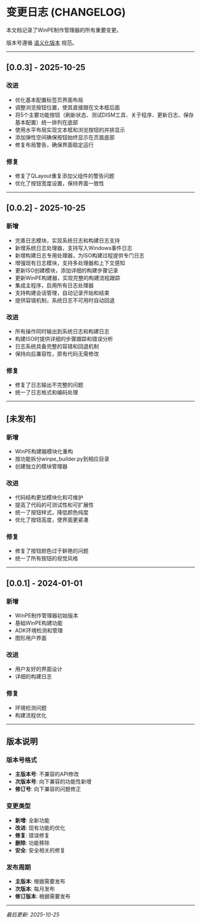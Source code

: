 # 变更日志 (CHANGELOG)

本文档记录了WinPE制作管理器的所有重要变更。

版本号遵循 [语义化版本](https://semver.org/lang/zh-CN/) 规范。

---

## [0.0.3] - 2025-10-25

### 改进
- 优化基本配置标签页界面布局
- 调整浏览按钮位置，使其直接跟在文本框后面
- 将5个主要功能按钮（刷新状态、测试DISM工具、关于程序、更新日志、保存基本配置）统一排列在底部
- 使用水平布局实现文本框和浏览按钮的并排显示
- 添加弹性空间确保按钮始终显示在页面底部
- 修复布局警告，确保界面稳定运行

### 修复
- 修复了QLayout重复添加父组件的警告问题
- 优化了按钮宽度设置，保持界面一致性

---

## [0.0.2] - 2025-10-25

### 新增
- 完善日志模块，实现系统日志和构建日志支持
- 新增系统日志处理器，支持写入Windows事件日志
- 新增构建日志专用处理器，为ISO构建过程提供专门日志
- 增强现有日志模块，支持多处理器和上下文感知
- 更新ISO创建模块，添加详细的构建步骤记录
- 更新WinPE构建器，实现完整的构建流程跟踪
- 集成主程序，启用所有日志处理器
- 支持构建会话管理，自动记录开始和结束
- 提供容错机制，系统日志不可用时自动回退

### 改进
- 所有操作同时输出到系统日志和构建日志
- 构建ISO时提供详细的步骤跟踪和错误分析
- 日志系统具备完整的容错和回退机制
- 保持向后兼容性，原有代码无需修改

### 修复
- 修复了日志输出不完整的问题
- 统一了日志格式和编码处理

---

## [未发布]

### 新增
- WinPE构建器模块化重构
- 按功能拆分winpe_builder.py到相应目录
- 创建独立的模块管理器

### 改进
- 代码结构更加模块化和可维护
- 提高了代码的可测试性和可扩展性
- 统一了按钮样式，降低颜色纯度
- 优化了按钮高度，使界面更紧凑

### 修复
- 修复了按钮颜色过于鲜艳的问题
- 统一了所有按钮的视觉风格

---

## [0.0.1] - 2024-01-01

### 新增
- WinPE制作管理器初始版本
- 基础WinPE构建功能
- ADK环境检测和管理
- 图形用户界面

### 改进
- 用户友好的界面设计
- 详细的构建日志

### 修复
- 环境检测问题
- 构建流程优化

---

## 版本说明

### 版本号格式
- **主版本号**: 不兼容的API修改
- **次版本号**: 向下兼容的功能性新增
- **修订号**: 向下兼容的问题修正

### 变更类型
- **新增**: 全新功能
- **改进**: 现有功能的优化
- **修复**: 错误修复
- **删除**: 功能移除
- **安全**: 安全相关的修复

### 发布周期
- **主版本**: 根据需要发布
- **次版本**: 每月发布
- **修订版本**: 根据需要发布

---

*最后更新: 2025-10-25*